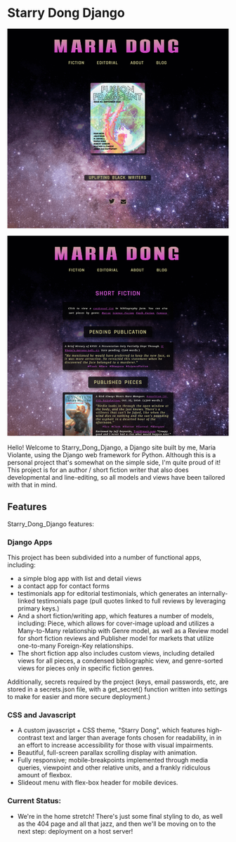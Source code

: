 # Starry Dong Django

![A Screenshot of the Landing Page](root/images/git_screenshots/screenshot_landing.png?raw=True "A screenshot of the landing page")

![A Screenshot of the Short Fiction Page](root/images/git_screenshots/screenshot_fiction.png?raw=True "A screenshot of the Short Fiction page")

Hello! Welcome to Starry_Dong_Django, a Django site built by me,
Maria Violante, using the Django web framework for Python. Although this
is a personal project that's somewhat on the simple side, I'm quite
proud of it! This project is for an author / short fiction writer that
also does developmental and line-editing, so all models and views have
been tailored with that in mind.

## Features
Starry_Dong_Django features:

### Django Apps

This project has been subdivided into a number of functional apps,
including:
- a simple blog app with list and detail views
- a contact app for contact forms
- testimonials app for editorial testimonials, which generates an
internally-linked testimonials page (pull quotes linked to full reviews
by leveraging primary keys.)
- And a short fiction/writing app, which features a number of models,
including: Piece, which allows for cover-image upload and utilizes a 
Many-to-Many relationship with Genre model, as well as a Review model
for short fiction reviews and Publisher model for markets that 
utilize one-to-many Foreign-Key relationships.
- The short fiction app also includes custom views, including detailed
views for all pieces, a condensed bibliographic view, and genre-sorted
views for pieces only in specific fiction genres.

Additionally, secrets required by the project (keys, email passwords,
etc, are stored in a secrets.json file, with a get_secret() function
written into settings to make for easier and more secure deployment.)

### CSS and Javascript
- A custom javascript + CSS theme, "Starry Dong", which features high-
contrast text and larger than average fonts chosen for readability, in
in an effort to increase accessibility for those with visual impairments.
- Beautiful, full-screen parallax scrolling display with animation.
- Fully responsive; mobile-breakpoints implemented through media
queries, viewpoint and other relative units, and a frankly ridiculous
amount of flexbox.
- Slideout menu with flex-box header for mobile devices.

### Current Status:
- We're in the home stretch! There's just some final styling to do, as
well as the 404 page and all that jazz, and then we'll be moving on
to the next step: deployment on a host server!
